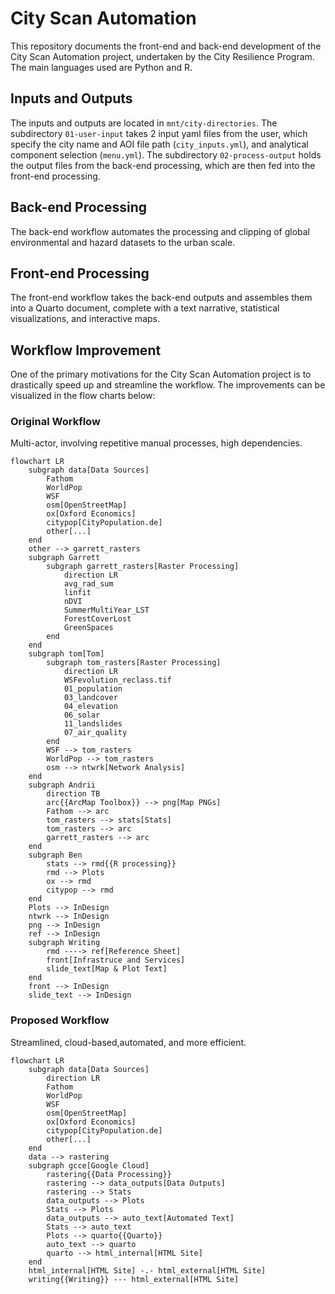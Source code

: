 # City Scan Automation

This repository documents the front-end and back-end development of the City Scan Automation project, undertaken by the City Resilience Program.
The main languages used are Python and R.

## Inputs and Outputs

The inputs and outputs are located in `mnt/city-directories`.
The subdirectory `01-user-input` takes 2 input yaml files from the user, which specify the city name and AOI file path (`city_inputs.yml`), and analytical component selection (`menu.yml`).
The subdirectory `02-process-output` holds the output files from the back-end processing, which are then fed into the front-end processing.

## Back-end Processing

The back-end workflow automates the processing and clipping of global environmental and hazard datasets to the urban scale.

## Front-end Processing

The front-end workflow takes the back-end outputs and assembles them into a Quarto document, complete with a text narrative, statistical visualizations, and interactive maps.

## Workflow Improvement

One of the primary motivations for the City Scan Automation project is to drastically speed up and streamline the workflow.
The improvements can be visualized in the flow charts below:

### Original Workflow

Multi-actor, involving repetitive manual processes, high dependencies.

```mermaid
flowchart LR
	subgraph data[Data Sources]
		Fathom
		WorldPop
		WSF
		osm[OpenStreetMap]
		ox[Oxford Economics]
		citypop[CityPopulation.de]
		other[...]
	end
	other --> garrett_rasters
	subgraph Garrett
		subgraph garrett_rasters[Raster Processing]
			direction LR
			avg_rad_sum
			linfit
			nDVI
			SummerMultiYear_LST
			ForestCoverLost
			GreenSpaces
		end
	end
	subgraph tom[Tom]
		subgraph tom_rasters[Raster Processing]
			direction LR
			WSFevolution_reclass.tif
			01_population
			03_landcover
			04_elevation
			06_solar
			11_landslides
			07_air_quality
		end
		WSF --> tom_rasters
		WorldPop --> tom_rasters
		osm --> ntwrk[Network Analysis]
	end
	subgraph Andrii
		direction TB
		arc{{ArcMap Toolbox}} --> png[Map PNGs]
		Fathom --> arc
		tom_rasters --> stats[Stats]
		tom_rasters --> arc
		garrett_rasters --> arc
	end
	subgraph Ben
		stats --> rmd{{R processing}}
		rmd --> Plots
		ox --> rmd
		citypop --> rmd
	end
	Plots --> InDesign
	ntwrk --> InDesign
	png --> InDesign
	ref --> InDesign
	subgraph Writing
		rmd ----> ref[Reference Sheet]
		front[Infrastruce and Services]
		slide_text[Map & Plot Text]
	end
	front --> InDesign
	slide_text --> InDesign
```

### Proposed Workflow

Streamlined, cloud-based,automated, and more efficient.

```mermaid
flowchart LR
	subgraph data[Data Sources]
		direction LR
		Fathom
		WorldPop
		WSF
		osm[OpenStreetMap]
		ox[Oxford Economics]
		citypop[CityPopulation.de]
		other[...]
	end
	data --> rastering
	subgraph gcce[Google Cloud]
		rastering{{Data Processing}}
		rastering --> data_outputs[Data Outputs]
		rastering --> Stats
		data_outputs --> Plots
		Stats --> Plots
		data_outputs --> auto_text[Automated Text]
		Stats --> auto_text
		Plots --> quarto{{Quarto}}
		auto_text --> quarto
		quarto --> html_internal[HTML Site]
	end
	html_internal[HTML Site] -.- html_external[HTML Site]
	writing{{Writing}} --- html_external[HTML Site]
```
